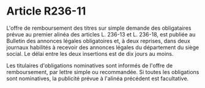 # Article R236-11

L'offre de remboursement des titres sur simple demande des obligataires prévue au premier alinéa des articles L. 236-13 et L. 236-18, est publiée au Bulletin des annonces légales obligatoires et, à deux reprises, dans deux journaux habilités à recevoir des annonces légales du département du siège social. Le délai entre les deux insertions est de dix jours au moins.

Les titulaires d'obligations nominatives sont informés de l'offre de remboursement, par lettre simple ou recommandée. Si toutes les obligations sont nominatives, la publicité prévue à l'alinéa précédent est facultative.
